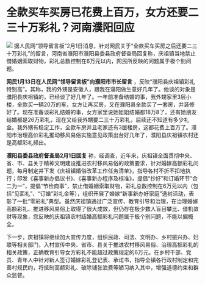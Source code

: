 # 全款买车买房已花费上百万，女方还要二三十万彩礼？河南濮阳回应

![](https://inews.gtimg.com/newsapp_bt/0/15642450742/1000)
据人民网“领导留言板”2月1日消息，针对网民关于“全款买车买房之后还要二三十万彩礼”的留言，河南省濮阳市濮阳县委县政府督查局回复称，庆祖镇当地禁止借婚姻索取财物，彩礼总数控制在6万元以内，网民所反映的问题属于极个别问题。

**网民1月13日在人民网“领导留言板”向濮阳市市长留言**
，反映“濮阳县庆祖镇彩礼特别高”。其称，我的外甥是安徽人，跟我在濮阳做生意好几年了。他谈的对象是濮阳县庆祖镇的，已经谈了好几年了。一年前准备结婚的事，我外甥家里3层小楼，全款买一辆20万的车，女方让再买房，又在濮阳县全款买了一套房，并装修好了。现在准备谈彩礼结婚的事，女方家里说她姐姐结婚都18万8了，还有她朋友结婚都是26万彩礼，现在又给我外甥要二三十万彩礼，后续还不知道有多少礼金。我外甥有稳定工作，全款车房并且老家还有3层楼房，这都花费上百万了。濮阳市治理高价彩礼推动移风易俗实施意见政策出台好几年了，濮阳县庆祖镇农村还是高额彩礼频出。

**濮阳县委县政府督查局2月1日回复**
称，经调查，近年来，庆祖镇全面贯彻中央、省、市、县关于精神文明建设推进农村移风易俗的政策要求，针对婚嫁高额彩礼问题，每月制定并下发《庆祖镇婚俗改革工作任务清单》，指导各村不折不扣地执行；印发《喜事新办倡议书》、《喜事新办程序及标准》，提倡“抄好”和订婚环节“合二为一”，提倡“节俭商事”，禁止借婚姻索取财物，彩礼总数控制在6万元以内（包括“见面礼”、“订婚”彩礼金等），组织开展了婚嫁“新事新办好家庭”选树活动，表彰了一批“零彩礼”典型。虽然庆祖镇通过广泛宣传、教育引导和治理，在治理婚嫁高额彩礼、推进移风易俗上取得了很大成效，但仍存在极少数人盲目攀比、借机敛财等现象，您反映的庆祖镇农村结婚高额彩礼问题属于极个别问题，不能以偏概全。

下一步，庆祖镇将继续加大宣传力度，组织民政、司法、文明办、乡村振兴办、妇联等相关部门，入村宣传中央、省市、县关于推进农村移风易俗、治理高额彩礼的相关政策，正确教育引导女方彩礼不能超过政策规定的6万元。在乡村干部、党员、青年人中针对新人签订婚嫁彩礼登记表、承诺书，指导全镇各行政村制定和完善村规民约，将抵制高额彩礼、破除铺张浪费等陋习纳入其中，增强道德约束和群众监督。

